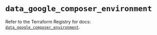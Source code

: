 # `data_google_composer_environment`

Refer to the Terraform Registry for docs: [`data_google_composer_environment`](https://registry.terraform.io/providers/hashicorp/google/5.18.0/docs/data-sources/composer_environment).
